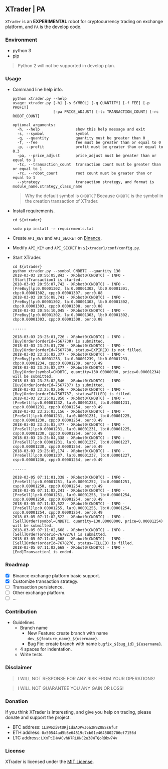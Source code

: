 ## XTrader | PA

`XTrader` is an **EXPERIMENTAL** robot for cryptocurrency trading on exchange platform, and `PA` is the develop code.

### Environment
* python 3
* pip

> Python 2 will not be supported in develop plan.

### Usage
* Command line help info.

	```
    python xtrader.py --help
    usage: xtrader.py [-h] [-s SYMBOL] [-q QUANTITY] [-f FEE] [-p PROFIT]
                      [-pa PRICE_ADJUST] [-tc TRANSACTION_COUNT] [-rc ROBOT_COUNT]

    optional arguments:
      -h, --help                show this help message and exit
      -s, --symbol              symbol
      -q, --quantity            quantity must be greater than 0
      -f, --fee                 fee must be greater than or equal to 0
      -p, --profit              profit must be greater than or equal to 0.3
      -pa, --price_adjust       price_adjust must be greater than or equal to 1
      -tc, --transaction_count  transaction count must be greater than or equal to 1
      -rc, --robot_count        root count must be greater than or equal to 1
      --strategy                transaction strategy, and format is module_name.strategy_class_name
	```

	> Why the default symbol is `CNBBTC`? Because `CNBBTC` is the symbol in the creation transaction of XTrader.

* Install requirements.

    ```
    cd ${xtrader}

    sudo pip install -r requirements.txt
    ```

* Create `API_KEY` and `API_SECRET` on [Binance](http://www.binance.com).
* Modify `API_KEY` and `API_SECRET` in `${xtrader}/conf/config.py`.
* Start XTrader.

	```
	cd ${xtrader}
	python xtrader.py --symbol CNDBTC --quantity 130
	2018-03-03 20:56:05,843 - XRobot0(CNDBTC) - INFO - [Start]Transaction1 is started.
	2018-03-03 20:56:07,742 - XRobot0(CNDBTC) - INFO - [PreBuy]lp:0.00001302, la:0.00001302, lb:0.00001301, cbp:0.00001302, cpp:0.00001307, per:0.08
	2018-03-03 20:56:08,741 - XRobot0(CNDBTC) - INFO - [PreBuy]lp:0.00001302, la:0.00001303, lb:0.00001302, cbp:0.00001303, cpp:0.00001308, per:0.08
	2018-03-03 20:56:10,045 - XRobot0(CNDBTC) - INFO - [PreBuy]lp:0.00001302, la:0.00001303, lb:0.00001302, cbp:0.00001303, cpp:0.00001308, per:0.08

	......

	2018-03-03 23:25:01,726 - XRobot0(CNDBTC) - INFO - [Buy]Order(orderId=7567730) is submitted.
	2018-03-03 23:25:01,726 - XRobot0(CNDBTC) - INFO - [Buy]Order(orderId=7567730, status=EXPIRED) is not filled.
	2018-03-03 23:25:02,377 - XRobot0(CNDBTC) - INFO - [PreBuy]lp:0.00001233, la:0.00001239, lb:0.00001233, cbp:0.00001234, cpp:0.00001239, per:0.49
	2018-03-03 23:25:02,377 - XRobot0(CNDBTC) - INFO - [Buy]Order(symbol=CNDBTC, quantity=130.00000000, price=0.00001234) will be submitted.
	2018-03-03 23:25:02,546 - XRobot0(CNDBTC) - INFO - [Buy]Order(orderId=7567737) is submitted.
	2018-03-03 23:25:02,546 - XRobot0(CNDBTC) - INFO - [Buy]Order(orderId=7567737, status=FILLED) is filled.
	2018-03-03 23:25:02,850 - XRobot0(CNDBTC) - INFO - [PreSell]lp:0.00001232, la:0.00001233, lb:0.00001231, csp:0.00001231, cpp:0.00001254, per:0.49
	2018-03-03 23:25:03,156 - XRobot0(CNDBTC) - INFO - [PreSell]lp:0.00001231, la:0.00001231, lb:0.00001225, csp:0.00001230, cpp:0.00001254, per:0.49
	2018-03-03 23:25:03,477 - XRobot0(CNDBTC) - INFO - [PreSell]lp:0.00001231, la:0.00001231, lb:0.00001225, csp:0.00001230, cpp:0.00001254, per:0.49
	2018-03-03 23:25:04,338 - XRobot0(CNDBTC) - INFO - [PreSell]lp:0.00001231, la:0.00001237, lb:0.00001227, csp:0.00001230, cpp:0.00001254, per:0.49
	2018-03-03 23:25:05,174 - XRobot0(CNDBTC) - INFO - [PreSell]lp:0.00001237, la:0.00001237, lb:0.00001227, csp:0.00001236, cpp:0.00001254, per:0.49

	......

	2018-03-05 07:11:01,338 - XRobot0(CNDBTC) - INFO - [PreSell]lp:0.00001251, la:0.00001252, lb:0.00001251, csp:0.00001250, cpp:0.00001254, per:0.49
	2018-03-05 07:11:02,241 - XRobot0(CNDBTC) - INFO - [PreSell]lp:0.00001251, la:0.00001255, lb:0.00001254, csp:0.00001250, cpp:0.00001254, per:0.49
	2018-03-05 07:11:02,522 - XRobot0(CNDBTC) - INFO - [PreSell]lp:0.00001255, la:0.00001255, lb:0.00001254, csp:0.00001254, cpp:0.00001254, per:0.49
	2018-03-05 07:11:02,522 - XRobot0(CNDBTC) - INFO - [Sell]Order(symbol=CNDBTC, quantity=130.00000000, price=0.00001254) will be submitted.
	2018-03-05 07:11:02,668 - XRobot0(CNDBTC) - INFO - [Sell]Order(orderId=7678276) is submitted.
	2018-03-05 07:11:02,668 - XRobot0(CNDBTC) - INFO - [Sell]Order(orderId=7678276, status=FILLED) is filled.
	2018-03-05 07:11:02,668 - XRobot0(CNDBTC) - INFO - [End]Transaction1 is ended.
	```

### Roadmap
* [x] Binance exchange platform basic support.
* [x] Customize transaction strategy.
* [ ] Transaction persistence.
* [ ] Other exchange platform.
* [ ] ...

### Contribution
* Guidelines
	* Branch name
	    * New Feature: create branch with name `dev_${feature_name}_${username}`.
	    * Bug Fix: create branch with name `bugfix_${bug_id}_${username}`.
	* 4 spaces for indentation.
	* Write tests.


### Disclaimer
> I WILL NOT RESPONSE FOR ANY RISK FROM YOUR OPERATIONS!

> I WILL NOT GUARANTEE YOU ANY GAIN OR LOSS!


### Donation
If you think XTrader is interesting, and give you help on trading, please donate and support the project.

* BTC address: `1LaW6zi9tURj1daAQPvJ6a3WSZUESs6fuT`
* ETH address: `0x50544ad5b5e64819c7cb01e4645802706ef7156d`
* LTC address: `LXmTtZHvACvhK7RLHNC2u38WTQoRDbw74v`


### License
XTrader is licensed under the [MIT License](LICENSE).
